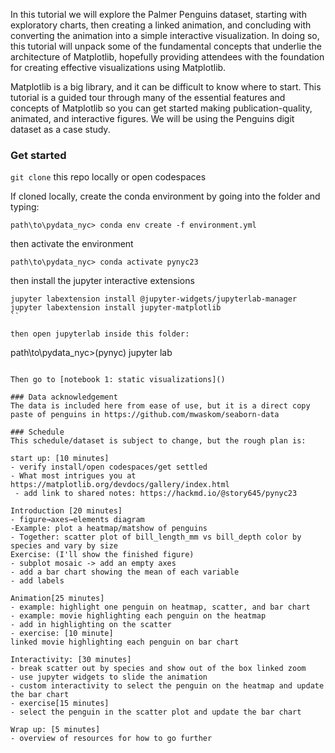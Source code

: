 In this tutorial we will explore the Palmer Penguins dataset, starting with exploratory charts, then creating a linked animation, and concluding with converting the animation into a simple interactive visualization. In doing so, this tutorial will unpack some of the fundamental concepts that underlie the architecture of Matplotlib, hopefully providing attendees with the foundation for creating effective visualizations using Matplotlib.

Matplotlib is a big library, and it can be difficult to know where to start. This tutorial is a guided tour through many of the essential features and concepts of Matplotlib so you can get started making publication-quality, animated, and interactive figures. We will be using the Penguins digit dataset as a case study.

### Get started

`git clone` this repo locally or open codespaces
  
If cloned locally, create the conda environment by going into the folder and typing:
```
path\to\pydata_nyc> conda env create -f environment.yml
```
then activate the environment
```
path\to\pydata_nyc> conda activate pynyc23
```
then install the jupyter interactive extensions
```
jupyter labextension install @jupyter-widgets/jupyterlab-manager
jupyter labextension install jupyter-matplotlib
``

then open jupyterlab inside this folder:

```
path\to\pydata_nyc>(pynyc) jupyter lab
```

Then go to [notebook 1: static visualizations]()

### Data acknowledgement 
The data is included here from ease of use, but it is a direct copy paste of penguins in https://github.com/mwaskom/seaborn-data

### Schedule
This schedule/dataset is subject to change, but the rough plan is:

start up: [10 minutes]
- verify install/open codespaces/get settled
- What most intrigues you at https://matplotlib.org/devdocs/gallery/index.html
 - add link to shared notes: https://hackmd.io/@story645/pynyc23 

Introduction [20 minutes]
- figure→axes→elements diagram
-Example: plot a heatmap/matshow of penguins
- Together: scatter plot of bill_length_mm vs bill_depth color by species and vary by size
Exercise: (I'll show the finished figure)
- subplot mosaic -> add an empty axes
- add a bar chart showing the mean of each variable
- add labels

Animation[25 minutes]
- example: highlight one penguin on heatmap, scatter, and bar chart
- example: movie highlighting each penguin on the heatmap
- add in highlighting on the scatter
- exercise: [10 minute]
linked movie highlighting each penguin on bar chart

Interactivity: [30 minutes]
- break scatter out by species and show out of the box linked zoom
- use jupyter widgets to slide the animation
- custom interactivity to select the penguin on the heatmap and update the bar chart
- exercise[15 minutes]
- select the penguin in the scatter plot and update the bar chart

Wrap up: [5 minutes]
- overview of resources for how to go further
